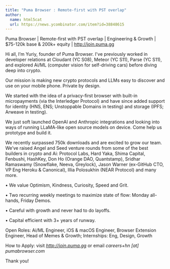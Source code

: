 ```yaml
---
title: "Puma Browser : Remote-first with PST overlap"
author:
  name: html5cat
  url: https://news.ycombinator.com/item?id=38848615
---
```

Puma Browser | Remote-first with PST overlap | Engineering &amp; Growth | $75-120k base &amp; 200k+ equity | <a href="http:&#x2F;&#x2F;join.puma.gg" rel="nofollow">http:&#x2F;&#x2F;join.puma.gg</a>

Hi all, I’m Yuriy, founder of Puma Browser. I&#x27;ve previously worked in developer relations at Cloudant (YC S08), Meteor (YC S11), Parse (YC S11), and explored Ai&#x2F;ML (computer vision for self-driving cars) before diving deep into crypto.

Our mission is making new crypto protocols and LLMs easy to discover and use on your mobile phone. Private by design.

We started with the idea of a privacy-first browser with built-in micropayments (via the Interledger Protocol) and have since added support for identity (HNS, ENS; Unstoppable Domains in testing) and storage (IPFS; Arweave in testing).

We just soft launched OpenAI and Anthropic integrations and looking into ways of running LLaMA-like open source models on device. Come help us prototype and build it.

We recently surpassed 750k downloads and are excited to grow our team. We’ve raised Angel and Seed venture rounds from some of the best builders in crypto and Ai: Protocol Labs, Hard Yaka, Shima Capital, Fenbushi, HashKey, Don Ho (Orange DAO, Quantstamp), Sridhar Ramaswamy (Snowflake, Neeva, Greylock), Jason Warner (ex-GitHub CTO, VP Eng Heroku &amp; Canonical), Illia Polosukhin (NEAR Protocol) and many more.

• We value Optimism, Kindness, Curiosity, Speed and Grit.

• Two recurring weekly meetings to maximize state of flow: Monday all-hands, Friday Demos.

• Careful with growth and never had to do layoffs.

• Capital efficient with 3+ years of runway.

Open Roles: Ai&#x2F;ML Engineer, iOS &amp; macOS Engineer, Browser Extension Engineer, Head of Memes &amp; Growth; Internships: Eng, Design, Growth

How to Apply: visit <i><a href="http:&#x2F;&#x2F;join.puma.gg" rel="nofollow">http:&#x2F;&#x2F;join.puma.gg</a></i> or email <i>careers+hn [at] pumabrowser.com</i>

Thank you!

